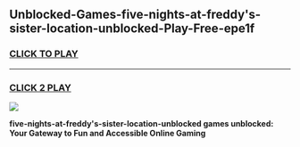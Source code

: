 
## Unblocked-Games-five-nights-at-freddy's-sister-location-unblocked-Play-Free-epe1f
<h3>
<a href="https://premium76.site?title=five-nights-at-freddy's-sister-location-unblocked&ref=23A">CLICK TO PLAY</a></h3>
<hr>

<h3>
<a href="https://premium76.site?title=five-nights-at-freddy's-sister-location-unblocked&ref=23A">CLICK 2 PLAY</a>
  
</h3>

<a href="https://premium76.site?title=five-nights-at-freddy's-sister-location-unblocked&ref=23A"><img src="https://clearcache.store/games.png"></a>


**five-nights-at-freddy's-sister-location-unblocked games unblocked: Your Gateway to Fun and Accessible Online Gaming**
